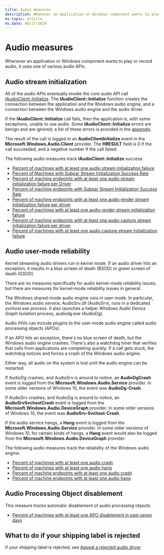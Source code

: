 ```yaml
---
title: Audio measures
description: Whenever an application or Windows component wants to play or record audio, it uses one of various audio APIs.
ms.topic: article
ms.date: 08/27/2024
---
```


# Audio measures

Whenever an application or Windows component wants to play or record audio, it uses one of various audio APIs.

## Audio stream initialization

All of the audio APIs eventually invoke the core audio API call [IAudioClient::Initialize](/windows/win32/api/audioclient/nf-audioclient-iaudioclient-initialize). The **IAudioClient::Initialize** function creates the connection between the application and the Windows audio engine, and a connection between the Windows audio engine and the audio driver.

If the **IAudioClient::Initialize** call fails, then the application is, with some exceptions, unable to use audio. Some **IAudioClient::Initialize** errors are benign and are ignored; a list of these errors is provided in the [appendix](measure-appendix.md).

The result of the call is logged in an **AudioClientInitialize** event in the **Microsoft.Windows.Audio.Client** provider. The **HRESULT** field is 0 if the call succeeded, and a negative number if the call failed.

The following audio measures track **IAudioClient::Initialize** success:

- [Percent of machines with at least one audio stream initialization failure](pct-machines-with-at-least-one-audio-stream-initialization-failure.md)
- [Percent of Machines with Subpar Stream Initialization Success Rate](pct-machines-with-subpar-stream-initialization-success-rate.md)
- [Percent of machine endpoints with at least one audio stream initialization failure per Driver](pct-machine-endpoints-with-at-least-one-audio-stream-initialization-failure-per-driver.md)
- [Percent of machine endpoints with Subpar Stream Initialization Success Rate](pct-machine-endpoints-with-subpar-stream-initialization-success-rate.md)
- [Percent of machine endpoints with at least one audio render stream initialization failure per driver](pct-machine-endpoints-with-at-least-one-audio-render-stream-initialization-failure-per-driver.md)
- [Percent of machines with at least one audio render stream initialization failure](pct-machines-with-at-least-one-audio-render-stream-initialization-failure.md)
- [Percent of machine endpoints with at least one audio capture stream initialization failure per driver](pct-machine-endpoints-with-at-least-one-audio-capture-stream-initialization-failure-per-driver.md)
- [Percent of machines with at least one audio capture stream initialization failure](pct-machines-with-at-least-one-audio-capture-stream-initialization-failure.md)

## Audio user-mode reliability

Kernel streaming audio drivers run in kernel mode. If an audio driver hits an exception, it results in a blue screen of death (BSOD) or green screen of death (GSOD).

There are no measures specifically for audio kernel-mode reliability issues, but there are measures for kernel-mode reliability issues in general.

The Windows shared-mode audio engine runs in user mode. In particular, the Windows audio service, AudioSrv.dll (AudioSrv), runs in a dedicated svchost.exe process. It also launches a helper *Windows Audio Device Graph Isolation* process, audiodg.exe (AudioDg).

Audio IHVs can include plugins to the user-mode audio engine called audio processing objects (APOs).

If an APO hits an exception, there's no blue screen of death, but the Windows audio engine crashes. There's also a watchdog timer that verifies that calls from applications are completing quickly. If a call gets stuck, the watchdog notices and forces a crash of the Windows audio engine.

Either way, all audio on the system is lost until the audio engine can be restarted.

If AudioDg crashes, and AudioSrv is around to notice, an **AudioDgCrash** event is logged from the **Microsoft.Windows.Audio.Service** provider. In some older versions of Windows 10, the event was **AudioDg-Crash**.

If AudioSrv crashes, and AudioDg is around to notice, an **AudioSrvSvchostCrash** event is logged from the **Microsoft.Windows.Audio.DeviceGraph** provider. In some older versions of Windows 10, the event was **AudioSrv-Svchost-Crash**.

If the audio service hangs, a **Hang** event is logged from the **Microsoft.Windows.Audio.Service** provider. In some older versions of Windows 10, for certain kinds of hangs, a **Hang** event would also be logged from the **Microsoft.Windows.Audio.DeviceGraph** provider.

The following audio measures track the reliability of the Windows audio engine:

- [Percent of machines with at least one audio crash](pct-machines-with-at-least-one-audio-crash.md)
- [Percent of machines with at least one audio hang](pct-machines-with-at-least-one-audio-hang.md)
- [Percent of machine endpoints with at least one audio crash](pct-machine-endpoints-with-at-least-one-audio-crash.md)
- [Percent of machine endpoints with at least one audio hang](pct-machine-endpoints-with-at-least-one-audio-hang.md)

## Audio Processing Object disablement

This measure tracks automatic disablement of audio processing objects:

- [Percent of machines with at least one APO disablement in past seven days](pct-machines-with-at-least-one-apo-disablement-in-past-7-days.md)

## What to do if your shipping label is rejected

If your shipping label is rejected, see [Appeal a rejected audio driver](appeal-rejected-audio-driver.md)
